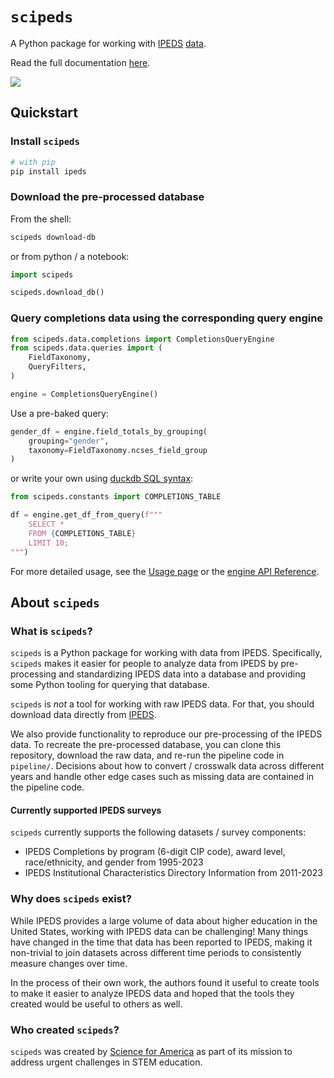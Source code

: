 # `scipeds`

A Python package for working with [IPEDS](https://nces.ed.gov/ipeds/) [data](https://nces.ed.gov/ipeds/datacenter/DataFiles.aspx).

Read the full documentation [here](https://scipeds.onrender.com/).

<a target="_blank" href="https://cookiecutter-data-science.drivendata.org/">
    <img src="https://img.shields.io/badge/CCDS-Project%20template-328F97?logo=cookiecutter" />
</a>

## Quickstart

### Install `scipeds`

```bash
# with pip
pip install ipeds
```

### Download the pre-processed database

From the shell: 

```bash
scipeds download-db
```

or from python / a notebook: 

```python
import scipeds

scipeds.download_db()
```

### Query completions data using the corresponding query engine

```python
from scipeds.data.completions import CompletionsQueryEngine
from scipeds.data.queries import (
    FieldTaxonomy,
    QueryFilters, 
)

engine = CompletionsQueryEngine()
```

Use a pre-baked query:
```python
gender_df = engine.field_totals_by_grouping(
    grouping="gender", 
    taxonomy=FieldTaxonomy.ncses_field_group
)
```

or write your own using [duckdb SQL syntax](https://duckdb.org/docs/sql/introduction.html):

```python
from scipeds.constants import COMPLETIONS_TABLE

df = engine.get_df_from_query(f"""
    SELECT * 
    FROM {COMPLETIONS_TABLE}
    LIMIT 10;
""")
```

For more detailed usage, see the [Usage page](usage.ipynb) or the [engine API Reference](data.md).

## About `scipeds`

### What is `scipeds`?

`scipeds` is a Python package for working with data from IPEDS. Specifically, `scipeds` makes it easier for people to analyze data from IPEDS by pre-processing and standardizing IPEDS data into a database and providing some Python tooling for querying that database.

`scipeds` is _not_ a tool for working with raw IPEDS data. For that, you should download data directly from [IPEDS](https://nces.ed.gov/ipeds/). 

We also provide functionality to reproduce our pre-processing of the IPEDS data. To recreate the pre-processed database, you can clone this repository, download the raw data, and re-run the pipeline code in `pipeline/`. Decisions about how to convert / crosswalk data across different years and handle other edge cases such as missing data are contained in the pipeline code.

#### Currently supported IPEDS surveys

`scipeds` currently supports the following datasets / survey components:

- IPEDS Completions by program (6-digit CIP code), award level, race/ethnicity, and gender from 1995-2023
- IPEDS Institutional Characteristics Directory Information from 2011-2023

### Why does `scipeds` exist?

While IPEDS provides a large volume of data about higher education in the United States, working with IPEDS data can be challenging! Many things have changed in the time that data has been reported to IPEDS, making it non-trivial to join datasets across different time periods to consistently measure changes over time. 

In the process of their own work, the authors found it useful to create tools to make it easier to analyze IPEDS data and hoped that the tools they created would be useful to others as well.

### Who created `scipeds`?

`scipeds` was created by [Science for America](https://www.scienceforamerica.org/) as part of its mission to address urgent challenges in STEM education.